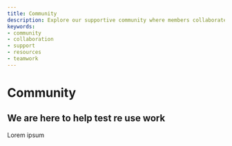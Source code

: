 ```yaml
---
title: Community
description: Explore our supportive community where members collaborate and share resources to help each other. Join us to connect, learn, and grow together.
keywords:
- community
- collaboration
- support
- resources
- teamwork
---
```

# Community

## We are here to help  test re use work

Lorem ipsum

